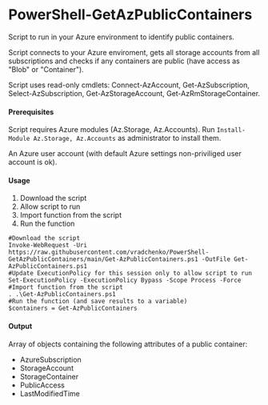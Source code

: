 # PowerShell-GetAzPublicContainers
Script to run in your Azure environment to identify public containers.

Script connects to your Azure enviroment, gets all storage accounts from all subscriptions and checks if any containers are public (have access as "Blob" or "Container").

Script uses read-only cmdlets: Connect-AzAccount, Get-AzSubscription, Select-AzSubscription, Get-AzStorageAccount, Get-AzRmStorageContainer.

#### Prerequisites
Script requires Azure modules (Az.Storage, Az.Accounts). Run `Install-Module Az.Storage, Az.Accounts` as administrator to install them.

An Azure user account (with default Azure settings non-priviliged user account is ok).

#### Usage
 1. Download the script
 2. Allow script to run
 3. Import function from the script
 4. Run the function
 
 ```
 #Download the script
 Invoke-WebRequest -Uri https://raw.githubusercontent.com/vradchenko/PowerShell-GetAzPublicContainers/main/Get-AzPublicContainers.ps1 -OutFile Get-AzPublicContainers.ps1
 #Update ExecutionPolicy for this session only to allow script to run
 Set-ExecutionPolicy -ExecutionPolicy Bypass -Scope Process -Force
 #Import function from the script
 . .\Get-AzPublicContainers.ps1
 #Run the function (and save results to a variable)
 $containers = Get-AzPublicContainers
 ```
#### Output

Array of objects containing the following attributes of a public container:
 - AzureSubscription
 - StorageAccount
 - StorageContainer
 - PublicAccess
 - LastModifiedTime
